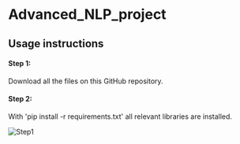# Advanced_NLP_project

## Usage instructions

#### Step 1: 
Download all the files on this GitHub repository.

#### Step 2: 
With 'pip install -r requirements.txt' all relevant libraries are installed. 

![Step1](/Advanced_NLP_project/Projektarbeit/step1.PNG)